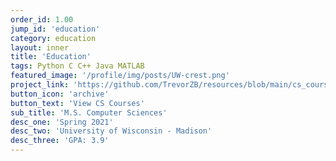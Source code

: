 ```yaml
---
order_id: 1.00
jump_id: 'education'
category: education
layout: inner
title: 'Education'
tags: Python C C++ Java MATLAB
featured_image: '/profile/img/posts/UW-crest.png'
project_link: 'https://github.com/TrevorZB/resources/blob/main/cs_courses/cs_courses.csv'
button_icon: 'archive'
button_text: 'View CS Courses'
sub_title: 'M.S. Computer Sciences'
desc_one: 'Spring 2021'
desc_two: 'University of Wisconsin - Madison'
desc_three: 'GPA: 3.9'
---
```


